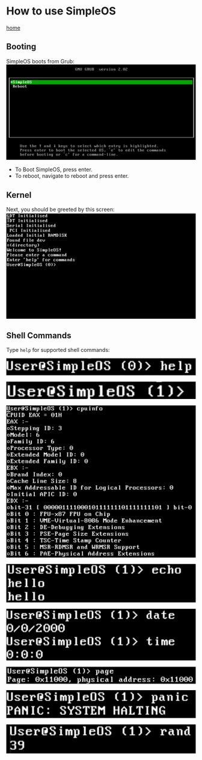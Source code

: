 # How to use SimpleOS

[home](index.md)

## Booting
SimpleOS boots from Grub:
![Grub Boot](pictures/grub.png)
- To Boot SimpleOS, press enter.
- To reboot, navigate to reboot and press enter.

## Kernel
Next, you should be greeted by this screen:
![kernel](pictures/kernel.png)

## Shell Commands
Type `help` for supported shell commands:

![](pictures/help.png)

![](pictures/cmd.png)

![](pictures/cpuinfo.png)

![](pictures/echo.png)

![](pictures/datetime.png)

![](pictures/page.png)

![](pictures/panic.png)

![](pictures/rand.png)


